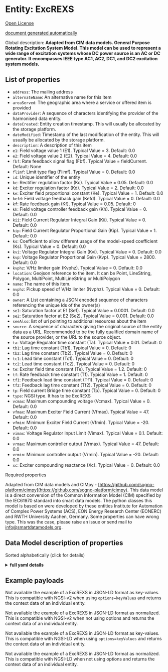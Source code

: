Entity: ExcREXS  
===============  
[Open License](https://github.com/smart-data-models//dataModel.EnergyCIM/blob/master/ExcREXS/LICENSE.md)  
[document generated automatically](https://docs.google.com/presentation/d/e/2PACX-1vTs-Ng5dIAwkg91oTTUdt8ua7woBXhPnwavZ0FxgR8BsAI_Ek3C5q97Nd94HS8KhP-r_quD4H0fgyt3/pub?start=false&loop=false&delayms=3000#slide=id.gb715ace035_0_60)  
Global description: **Adapted from CIM data models. General Purpose Rotating Excitation System Model.  This model can be used to represent a wide range of excitation systems whose DC power source is an AC or DC generator. It encompasses IEEE type AC1, AC2, DC1, and DC2 excitation system models.**  

## List of properties  

- `address`: The mailing address  - `alternateName`: An alternative name for this item  - `areaServed`: The geographic area where a service or offered item is provided  - `dataProvider`: A sequence of characters identifying the provider of the harmonised data entity.  - `dateCreated`: Entity creation timestamp. This will usually be allocated by the storage platform.  - `dateModified`: Timestamp of the last modification of the entity. This will usually be allocated by the storage platform.  - `description`: A description of this item  - `e1`: Field voltage value 1 (E1).  Typical Value = 3. Default: 0.0  - `e2`: Field voltage value 2 (E2).  Typical Value = 4. Default: 0.0  - `fbf`: Rate feedback signal flag (Fbf). Typical Value = fieldCurrent. Default: None  - `flimf`: Limit type flag (Flimf).  Typical Value = 0. Default: 0.0  - `id`: Unique identifier of the entity  - `kc`: Rectifier regulation factor (Kc).  Typical Value = 0.05. Default: 0.0  - `kd`: Exciter regulation factor (Kd).  Typical Value = 2. Default: 0.0  - `ke`: Exciter field proportional constant (Ke).  Typical Value = 1. Default: 0.0  - `kefd`: Field voltage feedback gain (Kefd).  Typical Value = 0. Default: 0.0  - `kf`: Rate feedback gain (Kf).  Typical Value = 0.05. Default: 0  - `kh`: Field voltage controller feedback gain (Kh).  Typical Value = 0. Default: 0.0  - `kii`: Field Current Regulator Integral Gain (Kii).  Typical Value = 0. Default: 0.0  - `kip`: Field Current Regulator Proportional Gain (Kip).  Typical Value = 1. Default: 0.0  - `ks`: Coefficient to allow different usage of the model-speed coefficient (Ks).  Typical Value = 0. Default: 0.0  - `kvi`: Voltage Regulator Integral Gain (Kvi).  Typical Value = 0. Default: 0.0  - `kvp`: Voltage Regulator Proportional Gain (Kvp).  Typical Value = 2800. Default: 0.0  - `kvphz`: V/Hz limiter gain (Kvphz).  Typical Value = 0. Default: 0.0  - `location`: Geojson reference to the item. It can be Point, LineString, Polygon, MultiPoint, MultiLineString or MultiPolygon  - `name`: The name of this item.  - `nvphz`: Pickup speed of V/Hz limiter (Nvphz).  Typical Value = 0. Default: 0.0  - `owner`: A List containing a JSON encoded sequence of characters referencing the unique Ids of the owner(s)  - `se1`: Saturation factor at E1 (Se1).  Typical Value = 0.0001. Default: 0.0  - `se2`: Saturation factor at E2 (Se2).  Typical Value = 0.001. Default: 0.0  - `seeAlso`: list of uri pointing to additional resources about the item  - `source`: A sequence of characters giving the original source of the entity data as a URL. Recommended to be the fully qualified domain name of the source provider, or the URL to the source object.  - `ta`: Voltage Regulator time constant (Ta).  Typical Value = 0.01. Default: 0  - `tb1`: Lag time constant (Tb1).  Typical Value = 0. Default: 0  - `tb2`: Lag time constant (Tb2).  Typical Value = 0. Default: 0  - `tc1`: Lead time constant (Tc1).  Typical Value = 0. Default: 0  - `tc2`: Lead time constant (Tc2).  Typical Value = 0. Default: 0  - `te`: Exciter field time constant (Te).  Typical Value = 1.2. Default: 0  - `tf`: Rate feedback time constant (Tf).  Typical Value = 1. Default: 0  - `tf1`: Feedback lead time constant (Tf1).  Typical Value = 0. Default: 0  - `tf2`: Feedback lag time constant (Tf2).  Typical Value = 0. Default: 0  - `tp`: Field current Bridge time constant (Tp).  Typical Value = 0. Default: 0  - `type`: NGSI type. It has to be ExcREXS  - `vcmax`: Maximum compounding voltage (Vcmax).  Typical Value = 0. Default: 0.0  - `vfmax`: Maximum Exciter Field Current (Vfmax).  Typical Value = 47. Default: 0.0  - `vfmin`: Minimum Exciter Field Current (Vfmin).  Typical Value = -20. Default: 0.0  - `vimax`: Voltage Regulator Input Limit (Vimax).  Typical Value = 0.1. Default: 0.0  - `vrmax`: Maximum controller output (Vrmax).  Typical Value = 47. Default: 0.0  - `vrmin`: Minimum controller output (Vrmin).  Typical Value = -20. Default: 0.0  - `xc`: Exciter compounding reactance (Xc).  Typical Value = 0. Default: 0.0    
Required properties  
Adapted from CIM data models and CIMpy - [https://github.com/sogno-platform/cimpy](https://github.com/sogno-platform/cimpy). This data model is a direct conversion of the Common Information Model (CIM) specified by the IEC61970 standard into smart data models. The python classes this model is based on were developed by these entities Institute for Automation of Complex Power Systems (ACS), EON Energy Research Center (EONERC) and RWTH University Aachen, Germany. Some properties can have wrong type. This was the case, please raise an issue or send mail to info@smartdatamodels.org.  
## Data Model description of properties  
Sorted alphabetically (click for details)  
<details><summary><strong>full yaml details</strong></summary>    
```yaml  
ExcREXS:    
  description: 'Adapted from CIM data models. General Purpose Rotating Excitation System Model.  This model can be used to represent a wide range of excitation systems whose DC power source is an AC or DC generator. It encompasses IEEE type AC1, AC2, DC1, and DC2 excitation system models.'    
  properties:    
    address:    
      description: 'The mailing address'    
      properties:    
        addressCountry:    
          description: 'Property. The country. For example, Spain. Model:''https://schema.org/addressCountry'''    
          type: string    
        addressLocality:    
          description: 'Property. The locality in which the street address is, and which is in the region. Model:''https://schema.org/addressLocality'''    
          type: string    
        addressRegion:    
          description: 'Property. The region in which the locality is, and which is in the country. Model:''https://schema.org/addressRegion'''    
          type: string    
        postOfficeBoxNumber:    
          description: 'Property. The post office box number for PO box addresses. For example, 03578. Model:''https://schema.org/postOfficeBoxNumber'''    
          type: string    
        postalCode:    
          description: 'Property. The postal code. For example, 24004. Model:''https://schema.org/https://schema.org/postalCode'''    
          type: string    
        streetAddress:    
          description: 'Property. The street address. Model:''https://schema.org/streetAddress'''    
          type: string    
      type: Property    
      x-ngsi:    
        model: https://schema.org/address    
    alternateName:    
      description: 'An alternative name for this item'    
      type: Property    
    areaServed:    
      description: 'The geographic area where a service or offered item is provided'    
      type: Property    
      x-ngsi:    
        model: https://schema.org/Text    
    dataProvider:    
      description: 'A sequence of characters identifying the provider of the harmonised data entity.'    
      type: Property    
    dateCreated:    
      description: 'Entity creation timestamp. This will usually be allocated by the storage platform.'    
      format: date-time    
      type: Property    
    dateModified:    
      description: 'Timestamp of the last modification of the entity. This will usually be allocated by the storage platform.'    
      format: date-time    
      type: Property    
    description:    
      description: 'A description of this item'    
      type: Property    
    e1:    
      description: 'Field voltage value 1 (E1).  Typical Value = 3. Default: 0.0'    
      type: number    
      x-ngsi:    
        model: https://schema.org/Number    
    e2:    
      description: 'Field voltage value 2 (E2).  Typical Value = 4. Default: 0.0'    
      type: number    
      x-ngsi:    
        model: https://schema.org/Number    
    fbf:    
      description: 'Rate feedback signal flag (Fbf). Typical Value = fieldCurrent. Default: None'    
      type: number    
      x-ngsi:    
        model: https://schema.org/Number    
    flimf:    
      description: 'Limit type flag (Flimf).  Typical Value = 0. Default: 0.0'    
      type: number    
      x-ngsi:    
        model: https://schema.org/Number    
    id:    
      anyOf: &excrexs_-_properties_-_owner_-_items_-_anyof    
        - description: 'Property. Identifier format of any NGSI entity'    
          maxLength: 256    
          minLength: 1    
          pattern: ^[\w\-\.\{\}\$\+\*\[\]`|~^@!,:\\]+$    
          type: string    
        - description: 'Property. Identifier format of any NGSI entity'    
          format: uri    
          type: string    
      description: 'Unique identifier of the entity'    
      type: Property    
    kc:    
      description: 'Rectifier regulation factor (Kc).  Typical Value = 0.05. Default: 0.0'    
      type: number    
      x-ngsi:    
        model: https://schema.org/Number    
    kd:    
      description: 'Exciter regulation factor (Kd).  Typical Value = 2. Default: 0.0'    
      type: number    
      x-ngsi:    
        model: https://schema.org/Number    
    ke:    
      description: 'Exciter field proportional constant (Ke).  Typical Value = 1. Default: 0.0'    
      type: number    
      x-ngsi:    
        model: https://schema.org/Number    
    kefd:    
      description: 'Field voltage feedback gain (Kefd).  Typical Value = 0. Default: 0.0'    
      type: number    
      x-ngsi:    
        model: https://schema.org/Number    
    kf:    
      description: 'Rate feedback gain (Kf).  Typical Value = 0.05. Default: 0'    
      type: number    
      x-ngsi:    
        model: https://schema.org/Number    
    kh:    
      description: 'Field voltage controller feedback gain (Kh).  Typical Value = 0. Default: 0.0'    
      type: number    
      x-ngsi:    
        model: https://schema.org/Number    
    kii:    
      description: 'Field Current Regulator Integral Gain (Kii).  Typical Value = 0. Default: 0.0'    
      type: number    
      x-ngsi:    
        model: https://schema.org/Number    
    kip:    
      description: 'Field Current Regulator Proportional Gain (Kip).  Typical Value = 1. Default: 0.0'    
      type: number    
      x-ngsi:    
        model: https://schema.org/Number    
    ks:    
      description: 'Coefficient to allow different usage of the model-speed coefficient (Ks).  Typical Value = 0. Default: 0.0'    
      type: number    
      x-ngsi:    
        model: https://schema.org/Number    
    kvi:    
      description: 'Voltage Regulator Integral Gain (Kvi).  Typical Value = 0. Default: 0.0'    
      type: number    
      x-ngsi:    
        model: https://schema.org/Number    
    kvp:    
      description: 'Voltage Regulator Proportional Gain (Kvp).  Typical Value = 2800. Default: 0.0'    
      type: number    
      x-ngsi:    
        model: https://schema.org/Number    
    kvphz:    
      description: 'V/Hz limiter gain (Kvphz).  Typical Value = 0. Default: 0.0'    
      type: number    
      x-ngsi:    
        model: https://schema.org/Number    
    location:    
      description: 'Geojson reference to the item. It can be Point, LineString, Polygon, MultiPoint, MultiLineString or MultiPolygon'    
      oneOf:    
        - description: 'Geoproperty. Geojson reference to the item. Point'    
          properties:    
            bbox:    
              items:    
                type: number    
              minItems: 4    
              type: array    
            coordinates:    
              items:    
                type: number    
              minItems: 2    
              type: array    
            type:    
              enum:    
                - Point    
              type: string    
          required:    
            - type    
            - coordinates    
          title: 'GeoJSON Point'    
          type: object    
        - description: 'Geoproperty. Geojson reference to the item. LineString'    
          properties:    
            bbox:    
              items:    
                type: number    
              minItems: 4    
              type: array    
            coordinates:    
              items:    
                items:    
                  type: number    
                minItems: 2    
                type: array    
              minItems: 2    
              type: array    
            type:    
              enum:    
                - LineString    
              type: string    
          required:    
            - type    
            - coordinates    
          title: 'GeoJSON LineString'    
          type: object    
        - description: 'Geoproperty. Geojson reference to the item. Polygon'    
          properties:    
            bbox:    
              items:    
                type: number    
              minItems: 4    
              type: array    
            coordinates:    
              items:    
                items:    
                  items:    
                    type: number    
                  minItems: 2    
                  type: array    
                minItems: 4    
                type: array    
              type: array    
            type:    
              enum:    
                - Polygon    
              type: string    
          required:    
            - type    
            - coordinates    
          title: 'GeoJSON Polygon'    
          type: object    
        - description: 'Geoproperty. Geojson reference to the item. MultiPoint'    
          properties:    
            bbox:    
              items:    
                type: number    
              minItems: 4    
              type: array    
            coordinates:    
              items:    
                items:    
                  type: number    
                minItems: 2    
                type: array    
              type: array    
            type:    
              enum:    
                - MultiPoint    
              type: string    
          required:    
            - type    
            - coordinates    
          title: 'GeoJSON MultiPoint'    
          type: object    
        - description: 'Geoproperty. Geojson reference to the item. MultiLineString'    
          properties:    
            bbox:    
              items:    
                type: number    
              minItems: 4    
              type: array    
            coordinates:    
              items:    
                items:    
                  items:    
                    type: number    
                  minItems: 2    
                  type: array    
                minItems: 2    
                type: array    
              type: array    
            type:    
              enum:    
                - MultiLineString    
              type: string    
          required:    
            - type    
            - coordinates    
          title: 'GeoJSON MultiLineString'    
          type: object    
        - description: 'Geoproperty. Geojson reference to the item. MultiLineString'    
          properties:    
            bbox:    
              items:    
                type: number    
              minItems: 4    
              type: array    
            coordinates:    
              items:    
                items:    
                  items:    
                    items:    
                      type: number    
                    minItems: 2    
                    type: array    
                  minItems: 4    
                  type: array    
                type: array    
              type: array    
            type:    
              enum:    
                - MultiPolygon    
              type: string    
          required:    
            - type    
            - coordinates    
          title: 'GeoJSON MultiPolygon'    
          type: object    
      type: Geoproperty    
    name:    
      description: 'The name of this item.'    
      type: Property    
    nvphz:    
      description: 'Pickup speed of V/Hz limiter (Nvphz).  Typical Value = 0. Default: 0.0'    
      type: number    
      x-ngsi:    
        model: https://schema.org/Number    
    owner:    
      description: 'A List containing a JSON encoded sequence of characters referencing the unique Ids of the owner(s)'    
      items:    
        anyOf: *excrexs_-_properties_-_owner_-_items_-_anyof    
        description: 'Property. Unique identifier of the entity'    
      type: Property    
    se1:    
      description: 'Saturation factor at E1 (Se1).  Typical Value = 0.0001. Default: 0.0'    
      type: number    
      x-ngsi:    
        model: https://schema.org/Number    
    se2:    
      description: 'Saturation factor at E2 (Se2).  Typical Value = 0.001. Default: 0.0'    
      type: number    
      x-ngsi:    
        model: https://schema.org/Number    
    seeAlso:    
      description: 'list of uri pointing to additional resources about the item'    
      oneOf:    
        - items:    
            format: uri    
            type: string    
          minItems: 1    
          type: array    
        - format: uri    
          type: string    
      type: Property    
    source:    
      description: 'A sequence of characters giving the original source of the entity data as a URL. Recommended to be the fully qualified domain name of the source provider, or the URL to the source object.'    
      type: Property    
    ta:    
      description: 'Voltage Regulator time constant (Ta).  Typical Value = 0.01. Default: 0'    
      type: number    
      x-ngsi:    
        model: https://schema.org/Number    
    tb1:    
      description: 'Lag time constant (Tb1).  Typical Value = 0. Default: 0'    
      type: number    
      x-ngsi:    
        model: https://schema.org/Number    
    tb2:    
      description: 'Lag time constant (Tb2).  Typical Value = 0. Default: 0'    
      type: number    
      x-ngsi:    
        model: https://schema.org/Number    
    tc1:    
      description: 'Lead time constant (Tc1).  Typical Value = 0. Default: 0'    
      type: number    
      x-ngsi:    
        model: https://schema.org/Number    
    tc2:    
      description: 'Lead time constant (Tc2).  Typical Value = 0. Default: 0'    
      type: number    
      x-ngsi:    
        model: https://schema.org/Number    
    te:    
      description: 'Exciter field time constant (Te).  Typical Value = 1.2. Default: 0'    
      type: number    
      x-ngsi:    
        model: https://schema.org/Number    
    tf:    
      description: 'Rate feedback time constant (Tf).  Typical Value = 1. Default: 0'    
      type: number    
      x-ngsi:    
        model: https://schema.org/Number    
    tf1:    
      description: 'Feedback lead time constant (Tf1).  Typical Value = 0. Default: 0'    
      type: number    
      x-ngsi:    
        model: https://schema.org/Number    
    tf2:    
      description: 'Feedback lag time constant (Tf2).  Typical Value = 0. Default: 0'    
      type: number    
      x-ngsi:    
        model: https://schema.org/Number    
    tp:    
      description: 'Field current Bridge time constant (Tp).  Typical Value = 0. Default: 0'    
      type: number    
      x-ngsi:    
        model: https://schema.org/Number    
    type:    
      description: 'NGSI type. It has to be ExcREXS'    
      enum:    
        - ExcREXS    
      type: Property    
    vcmax:    
      description: 'Maximum compounding voltage (Vcmax).  Typical Value = 0. Default: 0.0'    
      type: number    
      x-ngsi:    
        model: https://schema.org/Number    
    vfmax:    
      description: 'Maximum Exciter Field Current (Vfmax).  Typical Value = 47. Default: 0.0'    
      type: number    
      x-ngsi:    
        model: https://schema.org/Number    
    vfmin:    
      description: 'Minimum Exciter Field Current (Vfmin).  Typical Value = -20. Default: 0.0'    
      type: number    
      x-ngsi:    
        model: https://schema.org/Number    
    vimax:    
      description: 'Voltage Regulator Input Limit (Vimax).  Typical Value = 0.1. Default: 0.0'    
      type: number    
      x-ngsi:    
        model: https://schema.org/Number    
    vrmax:    
      description: 'Maximum controller output (Vrmax).  Typical Value = 47. Default: 0.0'    
      type: number    
      x-ngsi:    
        model: https://schema.org/Number    
    vrmin:    
      description: 'Minimum controller output (Vrmin).  Typical Value = -20. Default: 0.0'    
      type: number    
      x-ngsi:    
        model: https://schema.org/Number    
    xc:    
      description: 'Exciter compounding reactance (Xc).  Typical Value = 0. Default: 0.0'    
      type: number    
      x-ngsi:    
        model: https://schema.org/Number    
  required: []    
  type: object    
```  
</details>    
## Example payloads    
Not available the example of a ExcREXS in JSON-LD format as key-values. This is compatible with NGSI-v2 when  using `options=keyValues` and returns the context data of an individual entity.  
Not available the example of a ExcREXS in JSON-LD format as normalized. This is compatible with NGSI-v2 when not using options and returns the context data of an individual entity.  
Not available the example of a ExcREXS in JSON-LD format as key-values. This is compatible with NGSI-LD when  using `options=keyValues` and returns the context data of an individual entity.  
Not available the example of a ExcREXS in JSON-LD format as normalized. This is compatible with NGSI-LD when not using options and returns the context data of an individual entity.  
